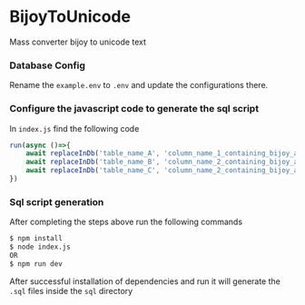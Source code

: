 # BijoyToUnicode
Mass converter bijoy to unicode text

### Database Config
Rename the `example.env` to `.env` and update the configurations there.

### Configure the javascript code to generate the sql script
In `index.js` find the following code

```javascript
run(async ()=>{
	await replaceInDb('table_name_A', 'column_name_1_containing_bijoy_ascii_text')
  	await replaceInDb('table_name_B', 'column_name_2_containing_bijoy_ascii_text')
	await replaceInDb('table_name_C', 'column_name_2_containing_bijoy_ascii_text')	
})
```

### Sql script generation

After completing the steps above run the following commands
```bash
$ npm install
$ node index.js
OR
$ npm run dev
```

After successful installation of dependencies and run it will generate the `.sql` files inside the `sql` directory

